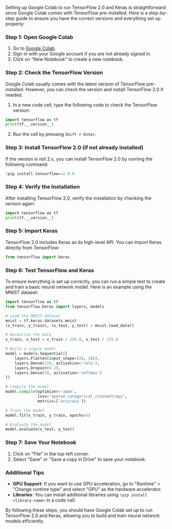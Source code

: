 Setting up Google Colab to run TensorFlow 2.0 and Keras is straightforward since Google Colab comes with TensorFlow pre-installed. Here is a step-by-step guide to ensure you have the correct versions and everything set up properly:

### Step 1: Open Google Colab

1. Go to [Google Colab](https://colab.research.google.com/).
2. Sign in with your Google account if you are not already signed in.
3. Click on "New Notebook" to create a new notebook.

### Step 2: Check the TensorFlow Version

Google Colab usually comes with the latest version of TensorFlow pre-installed. However, you can check the version and install TensorFlow 2.0 if needed.

1. In a new code cell, type the following code to check the TensorFlow version:

```python
import tensorflow as tf
print(tf.__version__)
```

2. Run the cell by pressing `Shift + Enter`.

### Step 3: Install TensorFlow 2.0 (if not already installed)

If the version is not 2.x, you can install TensorFlow 2.0 by running the following command:

```python
!pip install tensorflow==2.0.0
```

### Step 4: Verify the Installation

After installing TensorFlow 2.0, verify the installation by checking the version again:

```python
import tensorflow as tf
print(tf.__version__)
```

### Step 5: Import Keras

TensorFlow 2.0 includes Keras as its high-level API. You can import Keras directly from TensorFlow:

```python
from tensorflow import keras
```

### Step 6: Test TensorFlow and Keras

To ensure everything is set up correctly, you can run a simple test to create and train a basic neural network model. Here is an example using the MNIST dataset:

```python
import tensorflow as tf
from tensorflow.keras import layers, models

# Load the MNIST dataset
mnist = tf.keras.datasets.mnist
(x_train, y_train), (x_test, y_test) = mnist.load_data()

# Normalize the data
x_train, x_test = x_train / 255.0, x_test / 255.0

# Build a simple model
model = models.Sequential([
    layers.Flatten(input_shape=(28, 28)),
    layers.Dense(128, activation='relu'),
    layers.Dropout(0.2),
    layers.Dense(10, activation='softmax')
])

# Compile the model
model.compile(optimizer='adam',
              loss='sparse_categorical_crossentropy',
              metrics=['accuracy'])

# Train the model
model.fit(x_train, y_train, epochs=5)

# Evaluate the model
model.evaluate(x_test, y_test)
```

### Step 7: Save Your Notebook

1. Click on "File" in the top-left corner.
2. Select "Save" or "Save a copy in Drive" to save your notebook.

### Additional Tips

- **GPU Support**: If you want to use GPU acceleration, go to "Runtime" > "Change runtime type" and select "GPU" as the hardware accelerator.
- **Libraries**: You can install additional libraries using `!pip install <library-name>` in a code cell.

By following these steps, you should have Google Colab set up to run TensorFlow 2.0 and Keras, allowing you to build and train neural network models efficiently.
